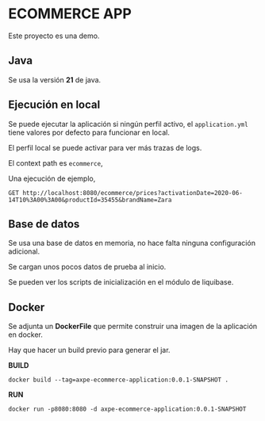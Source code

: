 # ECOMMERCE APP

Este proyecto es una demo.

## Java

Se usa la versión **21** de java.

## Ejecución en local

Se puede ejecutar la aplicación si ningún perfil activo, el `application.yml` tiene valores por defecto para funcionar
en local.

El perfil local se puede activar para ver más trazas de logs.

El context path es `ecommerce`,

Una ejecución de ejemplo,

```http request
GET http://localhost:8080/ecommerce/prices?activationDate=2020-06-14T10%3A00%3A00&productId=35455&brandName=Zara
```

## Base de datos

Se usa una base de datos en memoria, no hace falta ninguna configuración adicional.

Se cargan unos pocos datos de prueba al inicio.

Se pueden ver los scripts de inicialización en el módulo de liquibase.

## Docker

Se adjunta un **DockerFile** que permite construir una imagen de la aplicación en docker.

Hay que hacer un build previo para generar el jar.

**BUILD**

```shell
docker build --tag=axpe-ecommerce-application:0.0.1-SNAPSHOT .
```

**RUN**

```shell
docker run -p8080:8080 -d axpe-ecommerce-application:0.0.1-SNAPSHOT
```